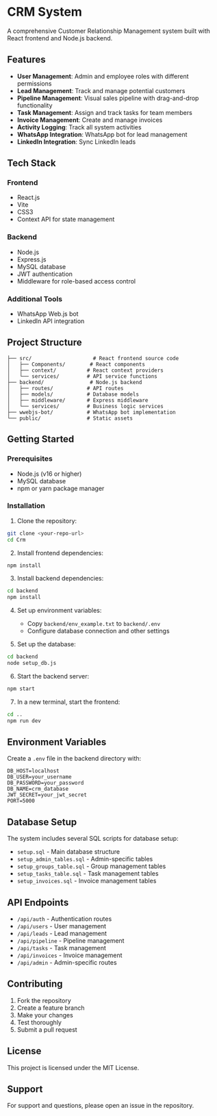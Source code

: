# CRM System

A comprehensive Customer Relationship Management system built with React frontend and Node.js backend.

## Features

- **User Management**: Admin and employee roles with different permissions
- **Lead Management**: Track and manage potential customers
- **Pipeline Management**: Visual sales pipeline with drag-and-drop functionality
- **Task Management**: Assign and track tasks for team members
- **Invoice Management**: Create and manage invoices
- **Activity Logging**: Track all system activities
- **WhatsApp Integration**: WhatsApp bot for lead management
- **LinkedIn Integration**: Sync LinkedIn leads

## Tech Stack

### Frontend
- React.js
- Vite
- CSS3
- Context API for state management

### Backend
- Node.js
- Express.js
- MySQL database
- JWT authentication
- Middleware for role-based access control

### Additional Tools
- WhatsApp Web.js bot
- LinkedIn API integration

## Project Structure

```
├── src/                    # React frontend source code
│   ├── Components/        # React components
│   ├── context/          # React context providers
│   └── services/         # API service functions
├── backend/               # Node.js backend
│   ├── routes/           # API routes
│   ├── models/           # Database models
│   ├── middleware/       # Express middleware
│   └── services/         # Business logic services
├── wwebjs-bot/           # WhatsApp bot implementation
└── public/               # Static assets
```

## Getting Started

### Prerequisites
- Node.js (v16 or higher)
- MySQL database
- npm or yarn package manager

### Installation

1. Clone the repository:
```bash
git clone <your-repo-url>
cd Crm
```

2. Install frontend dependencies:
```bash
npm install
```

3. Install backend dependencies:
```bash
cd backend
npm install
```

4. Set up environment variables:
   - Copy `backend/env_example.txt` to `backend/.env`
   - Configure database connection and other settings

5. Set up the database:
```bash
cd backend
node setup_db.js
```

6. Start the backend server:
```bash
npm start
```

7. In a new terminal, start the frontend:
```bash
cd ..
npm run dev
```

## Environment Variables

Create a `.env` file in the backend directory with:

```env
DB_HOST=localhost
DB_USER=your_username
DB_PASSWORD=your_password
DB_NAME=crm_database
JWT_SECRET=your_jwt_secret
PORT=5000
```

## Database Setup

The system includes several SQL scripts for database setup:
- `setup.sql` - Main database structure
- `setup_admin_tables.sql` - Admin-specific tables
- `setup_groups_table.sql` - Group management tables
- `setup_tasks_table.sql` - Task management tables
- `setup_invoices.sql` - Invoice management tables

## API Endpoints

- `/api/auth` - Authentication routes
- `/api/users` - User management
- `/api/leads` - Lead management
- `/api/pipeline` - Pipeline management
- `/api/tasks` - Task management
- `/api/invoices` - Invoice management
- `/api/admin` - Admin-specific routes

## Contributing

1. Fork the repository
2. Create a feature branch
3. Make your changes
4. Test thoroughly
5. Submit a pull request

## License

This project is licensed under the MIT License.

## Support

For support and questions, please open an issue in the repository.
